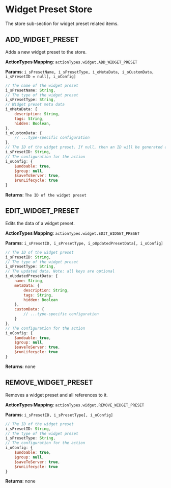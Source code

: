 # Widget Preset Store

The store sub-section for widget preset related items.

## ADD_WIDGET_PRESET

Adds a new widget preset to the store.

**ActionTypes Mapping**: `actionTypes.widget.ADD_WIDGET_PRESET`

**Params**: `i_sPresetName, i_sPresetType, i_oMetaData, i_oCustomData, i_sPresetID = null[, i_oConfig]`

```js
// The name of the widget preset
i_sPresetName: String,
// The type of the widget preset
i_sPresetType: String,
// Widget preset meta data
i_oMetaData: {
    description: String,
    tags: String,
    hidden: Boolean,
},
i_oCustomData: {
    // ...type-specific configuration
},
// The ID of the widget preset. If null, then an ID will be generated automatically.
i_sPresetID: String,
// The configuration for the action
i_oConfig: {
    $undoable: true,
    $group: null,
    $saveToServer: true,
    $runLifecycle: true
}
```

**Returns**: `The ID of the widget preset`




## EDIT_WIDGET_PRESET

Edits the data of a widget preset.

**ActionTypes Mapping**: `actionTypes.widget.EDIT_WIDGET_PRESET`

**Params**: `i_sPresetID, i_sPresetType, i_oUpdatedPresetData[, i_oConfig]`

```js
// The ID of the widget preset
i_sPresetID: String,
// The type of the widget preset
i_sPresetType: String,
// The updated data. Note: all keys are optional
i_oUpdatedPresetData: {
    name: String,
    metaData: {
        description: String,
        tags: String,
        hidden: Boolean
    },
    customData: {
        // ...type-specific configuration
    }
},
// The configuration for the action
i_oConfig: {
    $undoable: true,
    $group: null,
    $saveToServer: true,
    $runLifecycle: true
}
```

**Returns**: none




## REMOVE_WIDGET_PRESET

Removes a widget preset and all references to it.

**ActionTypes Mapping**: `actionTypes.widget.REMOVE_WIDGET_PRESET`

**Params**: `i_sPresetID, i_sPresetType[, i_oConfig]`

```js
// The ID of the widget preset
i_sPresetID: String,
// The type of the widget preset
i_sPresetType: String,
// The configuration for the action
i_oConfig: {
    $undoable: true,
    $group: null,
    $saveToServer: true,
    $runLifecycle: true
}
```

**Returns**: none